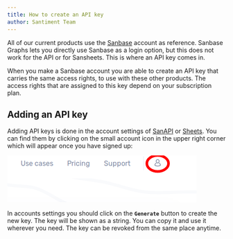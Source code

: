 ```yaml
---
title: How to create an API key
author: Santiment Team
---
```


All of our current products use the [Sanbase](https://app.santiment.net)
account as reference. Sanbase Graphs lets you directly use Sanbase as a login
option, but this does not work for the API or for Sansheets. This is
where an API key comes in.


When you make a Sanbase account you are able to create an API key that
carries the same access rights, to use with these other products. The
access rights that are assigned to this key depend on your
subscription plan.

## Adding an API key

Adding API keys is done in the account settings of
[SanAPI](https://neuro.santiment.net) or
[Sheets](https://sheets.santiment.net). You can find them by clicking
on the small account icon in the upper right corner which will appear
once you have signed up:

![](account-icon.png)

In accounts settings you should click on the **`Generate`** button to
create the new key. The key will be shown as a string. You can copy it
and use it wherever you need. The key can be revoked from the same
place anytime.

